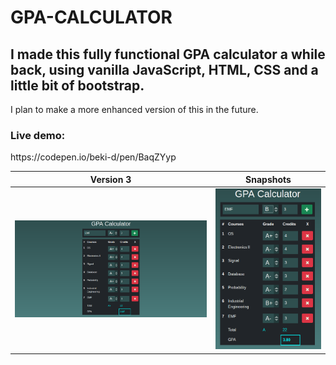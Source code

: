 # GPA-CALCULATOR

<h2>I made this fully functional GPA calculator a while back, using vanilla JavaScript, HTML, CSS and a little bit of bootstrap.</h2>
I plan to make a more enhanced version of this in the future.

<h3>Live demo: </h3> https://codepen.io/beki-d/pen/BaqZYyp



| Version 3     | Snapshots       | 
| -------------- |-------------- |
| ![App screenshot](./Version%203/GPA%20v3.02.png) | ![App screenshot](./Version%203/GPA%20v3.png) |


